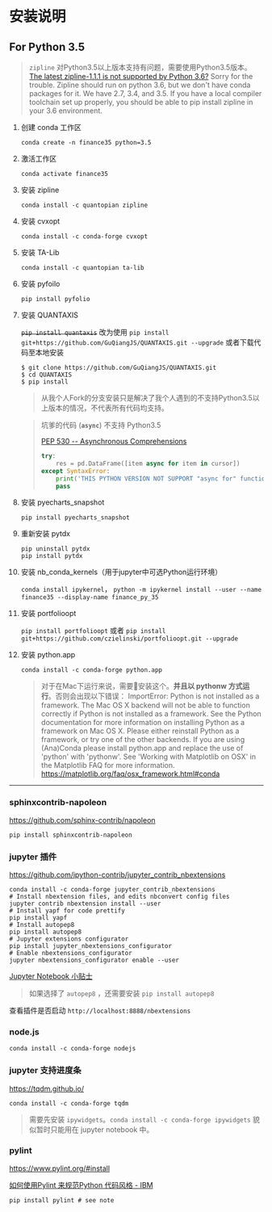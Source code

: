 # 安装说明

## For Python 3.5

> `zipline` 对Python3.5以上版本支持有问题，需要使用Python3.5版本。
> [The latest zipline-1.1.1 is not supported by Python 3.6?](https://github.com/quantopian/zipline/issues/1938)
> Sorry for the trouble. Zipline should run on python 3.6, but we don't have conda packages for it. We have 2.7, 3.4, and 3.5. If you have a local compiler toolchain set up properly, you should be able to pip install zipline in your 3.6 environment.

1. 创建 conda 工作区

    `conda create -n finance35 python=3.5`

2. 激活工作区

    `conda activate finance35`

3. 安装 zipline

    `conda install -c quantopian zipline`

4. 安装 cvxopt

    `conda install -c conda-forge cvxopt`

5. 安装 TA-Lib

    `conda install -c quantopian ta-lib`

6. 安装 pyfoilo

    `pip install pyfolio`

7. 安装 QUANTAXIS

    ~~`pip install quantaxis`~~ 改为使用 `pip install git+https://github.com/GuQiangJS/QUANTAXIS.git --upgrade` 或者下载代码至本地安装

    ```
    $ git clone https://github.com/GuQiangJS/QUANTAXIS.git
    $ cd QUANTAXIS
    $ pip install
    ```

    > 从我个人Fork的分支安装只是解决了我个人遇到的不支持Python3.5以上版本的情况，不代表所有代码均支持。

    > 坑爹的代码 (**`async`**) 不支持 Python3.5
    >
    > [PEP 530 -- Asynchronous Comprehensions](https://www.python.org/dev/peps/pep-0530/)
    >
    > ```python
    > try:
    >     res = pd.DataFrame([item async for item in cursor])
    > except SyntaxError:
    >     print('THIS PYTHON VERSION NOT SUPPORT "async for" function')
    >     pass
    > ```

8. 安装 pyecharts_snapshot

    `pip install pyecharts_snapshot`

9. 重新安装 pytdx

    ```batchfile
    pip uninstall pytdx
    pip install pytdx
    ```

10. 安装 nb_conda_kernels（用于jupyter中可选Python运行环境）

    `conda install ipykernel`，
    `python -m ipykernel install --user --name finance35 --display-name finance_py_35`

11. 安装 portfolioopt

    `pip install portfolioopt` 或者 `pip install git+https://github.com/czielinski/portfolioopt.git --upgrade`

12. 安装 python.app

    `conda install -c conda-forge python.app`
    > 对于在Mac下运行来说，需要安装这个。**并且以 pythonw 方式运行**。否则会出现以下错误：
    > ImportError: Python is not installed as a framework. The Mac OS X backend will not be able to function correctly if Python is not installed as a framework. See the Python documentation for more information on installing Python as a framework on Mac OS X. Please either reinstall Python as a framework, or try one of the other backends. If you are using (Ana)Conda please install python.app and replace the use of 'python' with 'pythonw'. See 'Working with Matplotlib on OSX' in the Matplotlib FAQ for more information.
    > https://matplotlib.org/faq/osx_framework.html#conda

---

### sphinxcontrib-napoleon

https://github.com/sphinx-contrib/napoleon

`pip install sphinxcontrib-napoleon`

### jupyter 插件

https://github.com/ipython-contrib/jupyter_contrib_nbextensions

```batchfile
conda install -c conda-forge jupyter_contrib_nbextensions
# Install nbextension files, and edits nbconvert config files
jupyter contrib nbextension install --user
# Install yapf for code prettify
pip install yapf
# Install autopep8
pip install autopep8
# Jupyter extensions configurator 
pip install jupyter_nbextensions_configurator
# Enable nbextensions_configurator
jupyter nbextensions_configurator enable --user
```

[Jupyter Notebook 小贴士](http://blog.leanote.com/post/carlking5019/Jupyter-Notebook-Tips)

> 如果选择了 `autopep8` ，还需要安装 `pip install autopep8`

查看插件是否启动 `http://localhost:8888/nbextensions`

### node.js

`conda install -c conda-forge nodejs`

### jupyter 支持进度条

https://tqdm.github.io/

`conda install -c conda-forge tqdm`

> 需要先安装 `ipywidgets`。`conda install -c conda-forge ipywidgets`
> 貌似暂时只能用在 jupyter notebook 中。

### pylint

https://www.pylint.org/#install

[如何使用Pylint 来规范Python 代码风格 - IBM](https://www.ibm.com/developerworks/cn/linux/l-cn-pylint/index.html)

`pip install pylint # see note`